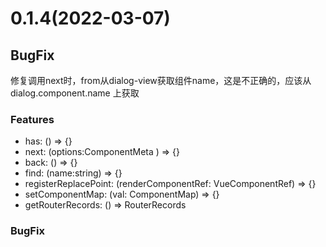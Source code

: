 # 0.1.4(2022-03-07)

## BugFix
修复调用next时，from从dialog-view获取组件name，这是不正确的，应该从dialog.component.name 上获取
### Features

- has: () => {}
- next: (options:ComponentMeta ) => {}
- back: () => {}
- find: (name:string) => {}
- registerReplacePoint: (renderComponentRef: VueComponentRef) => {}
- setComponentMap: (val: ComponentMap) => {}
- getRouterRecords: () => RouterRecords

### BugFix



